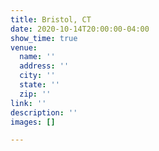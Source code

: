 ```yaml
---
title: Bristol, CT
date: 2020-10-14T20:00:00-04:00
show_time: true
venue:
  name: ''
  address: ''
  city: ''
  state: ''
  zip: ''
link: ''
description: ''
images: []

---
```

